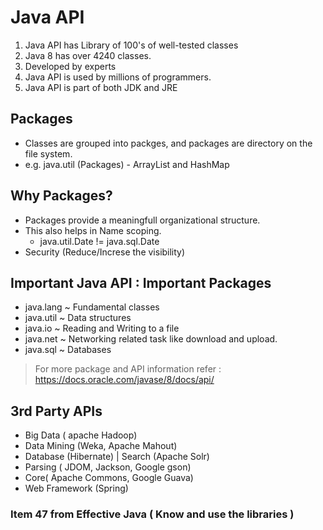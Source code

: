 # Java API
1. Java API has Library of 100's of well-tested classes
2. Java 8 has over  4240 classes.
3. Developed by experts
4. Java API is used by millions of programmers.
5. Java API is part of both JDK and JRE


## Packages
  - Classes are grouped into packges, and packages are directory on the file system.
  - e.g. java.util (Packages) -  ArrayList and HashMap
  
## Why Packages?
  - Packages provide a meaningfull organizational structure. 
  - This also helps in Name scoping.
    - java.util.Date != java.sql.Date
  - Security (Reduce/Increse the visibility)
  
## Important Java API :  Important Packages
  - java.lang ~ Fundamental classes
  - java.util ~ Data structures
  - java.io ~ Reading and Writing to a file
  - java.net ~ Networking related task like download and upload.
  - java.sql ~ Databases
  
> For more package and API information refer : https://docs.oracle.com/javase/8/docs/api/


## 3rd Party APIs
  - Big Data ( apache Hadoop)
  - Data Mining (Weka, Apache Mahout)
  - Database (Hibernate) | Search (Apache Solr)
  - Parsing ( JDOM, Jackson, Google gson)
  - Core( Apache Commons, Google Guava)
  - Web Framework (Spring)

### Item 47 from Effective Java ( Know and use the libraries )

